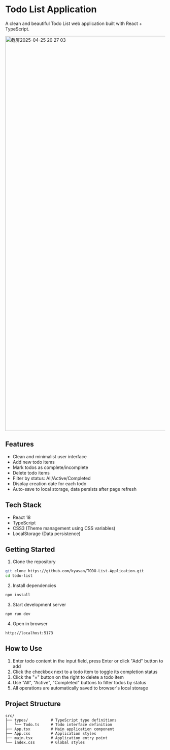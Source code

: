 # Todo List Application

A clean and beautiful Todo List web application built with React + TypeScript.

<img width="1241" alt="截屏2025-04-25 20 27 03" src="https://github.com/user-attachments/assets/732b169e-4cdb-4073-b84c-e440f567656d" />

## Features

- Clean and minimalist user interface
- Add new todo items
- Mark todos as complete/incomplete
- Delete todo items
- Filter by status: All/Active/Completed
- Display creation date for each todo
- Auto-save to local storage, data persists after page refresh

## Tech Stack

- React 18
- TypeScript
- CSS3 (Theme management using CSS variables)
- LocalStorage (Data persistence)

## Getting Started

1. Clone the repository
```bash
git clone https://github.com/kyasan/TODO-List-Application.git
cd todo-list
```

2. Install dependencies
```bash
npm install
```

3. Start development server
```bash
npm run dev
```

4. Open in browser
```
http://localhost:5173
```

## How to Use

1. Enter todo content in the input field, press Enter or click "Add" button to add
2. Click the checkbox next to a todo item to toggle its completion status
3. Click the "×" button on the right to delete a todo item
4. Use "All", "Active", "Completed" buttons to filter todos by status
5. All operations are automatically saved to browser's local storage

## Project Structure

```
src/
├── types/          # TypeScript type definitions
│   └── Todo.ts     # Todo interface definition
├── App.tsx         # Main application component
├── App.css         # Application styles
├── main.tsx        # Application entry point
└── index.css       # Global styles
```
